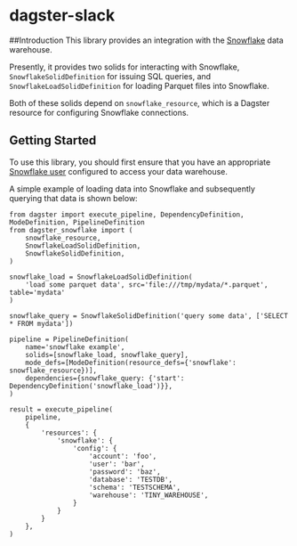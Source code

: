 # dagster-slack

##Introduction
This library provides an integration with the [Snowflake](https://www.snowflake.com/) data warehouse.

Presently, it provides two solids for interacting with Snowflake, `SnowflakeSolidDefinition` for issuing SQL queries, and `SnowflakeLoadSolidDefinition` for loading Parquet files into Snowflake.

Both of these solids depend on `snowflake_resource`, which is a Dagster resource for configuring Snowflake connections.

## Getting Started
To use this library, you should first ensure that you have an appropriate [Snowflake user](https://docs.snowflake.net/manuals/user-guide/admin-user-management.html) configured to access your data warehouse.

A simple example of loading data into Snowflake and subsequently querying that data is shown below:

```
from dagster import execute_pipeline, DependencyDefinition, ModeDefinition, PipelineDefinition
from dagster_snowflake import (
    snowflake_resource,
    SnowflakeLoadSolidDefinition,
    SnowflakeSolidDefinition,
)

snowflake_load = SnowflakeLoadSolidDefinition(
    'load some parquet data', src='file:///tmp/mydata/*.parquet', table='mydata'
)

snowflake_query = SnowflakeSolidDefinition('query some data', ['SELECT * FROM mydata'])

pipeline = PipelineDefinition(
    name='snowflake example',
    solids=[snowflake_load, snowflake_query],
    mode_defs=[ModeDefinition(resource_defs={'snowflake': snowflake_resource})],
    dependencies={snowflake_query: {'start': DependencyDefinition('snowflake_load')}},
)

result = execute_pipeline(
    pipeline,
    {
        'resources': {
            'snowflake': {
                'config': {
                    'account': 'foo',
                    'user': 'bar',
                    'password': 'baz',
                    'database': 'TESTDB',
                    'schema': 'TESTSCHEMA',
                    'warehouse': 'TINY_WAREHOUSE',
                }
            }
        }
    },
)
```
